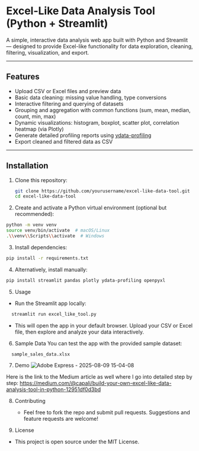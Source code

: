 



# Excel-Like Data Analysis Tool (Python + Streamlit)

A simple, interactive data analysis web app built with Python and Streamlit — designed to provide Excel-like functionality for data exploration, cleaning, filtering, visualization, and export.

---

## Features

- Upload CSV or Excel files and preview data
- Basic data cleaning: missing value handling, type conversions
- Interactive filtering and querying of datasets
- Grouping and aggregation with common functions (sum, mean, median, count, min, max)
- Dynamic visualizations: histogram, boxplot, scatter plot, correlation heatmap (via Plotly)
- Generate detailed profiling reports using [ydata-profiling](https://github.com/ydataai/ydata-profiling)
- Export cleaned and filtered data as CSV

---

## Installation

1. Clone this repository:

   ```bash
   git clone https://github.com/yourusername/excel-like-data-tool.git
   cd excel-like-data-tool

2. Create and activate a Python virtual environment (optional but recommended):

  ```bash
  python -m venv venv
  source venv/bin/activate  # macOS/Linux
  .\\venv\\Scripts\\activate  # Windows
  ```





3. Install dependencies:

  ```bash
  pip install -r requirements.txt
  ```

4. Alternatively, install manually:

  ```bash
  pip install streamlit pandas plotly ydata-profiling openpyxl
  ```

5. Usage
  - Run the Streamlit app locally:

```bash
  streamlit run excel_like_tool.py
  ```

  - This will open the app in your default browser. Upload your CSV or Excel file, then explore and analyze your data interactively.

6. Sample Data
You can test the app with the provided sample dataset:

```bash
  sample_sales_data.xlsx
  ```


7. Demo
![Adobe Express - 2025-08-09 15-04-08](https://github.com/user-attachments/assets/36120c53-037b-48c5-bed9-275e20de6c28)

Here is the link to the Medium article as well where I go into detailed step by step: https://medium.com/@capali/build-your-own-excel-like-data-analysis-tool-in-python-12951df0d3bd

8. Contributing
   - Feel free to fork the repo and submit pull requests. Suggestions and feature requests are welcome!

10. License
   - This project is open source under the MIT License.



